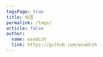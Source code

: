 ```yaml
---
tagsPage: true
title: 标签
permalink: /tags/
article: false
author: 
  name: wsadczh
  link: https://github.com/wsadczh
---
```

